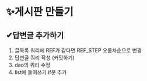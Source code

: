 # ✨게시판 만들기

## ✔답변글 추가하기
1. 글목록 쿼리에 REF가 같다면 REF_STEP 오름차순으로 변경
2. 답변글 쿼리 작성 (커밋하기)
3. dao의 쿼리 수정
4. list에 들여쓰기 if문 추가